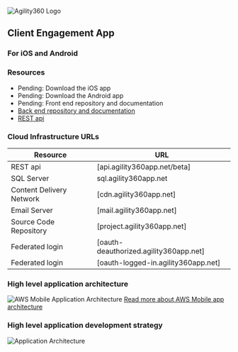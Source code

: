 ![Agility360 Logo](https://raw.githubusercontent.com/Agility360/CEA/master/assets/logo/logo7868398_sm.png "Agility360 Logo")
## Client Engagement App
### For iOS and Android

### Resources
 - Pending: Download the iOS app
 - Pending: Download the Android app
 - Pending: Front end repository and documentation
 - [Back end repository and documentation](https://github.com/Agility360/CEA/tree/master/backend)
 - [REST api](https://hqctqkd7xc.execute-api.us-east-1.amazonaws.com/beta)

### Cloud Infrastructure URLs

| Resource  | URL |
| ------------- | ------------- |
| REST api  | [api.agility360app.net/beta] |
| SQL Server  | sql.agility360app.net  |
| Content Delivery Network  | [cdn.agility360app.net]  |
| Email Server  | [mail.agility360app.net]  |
| Source Code Repository  | [project.agility360app.net]  |
| Federated login  | [oauth-deauthorized.agility360app.net]  |
| Federated login  | [oauth-logged-in.agility360app.net]  |


### High level application architecture
 ![AWS Mobile Application Architecture](https://raw.githubusercontent.com/Agility360/CEA/master/enterprise-mobile-hub_serverless-compute-app.png "AWS Mobile app architecture")
 [Read more about AWS Mobile app architecture](https://aws.amazon.com/mobile/)

### High level application development strategy
 ![Application Architecture](https://raw.githubusercontent.com/Agility360/CEA/master/application-architecture2.png "Application Architecture")
